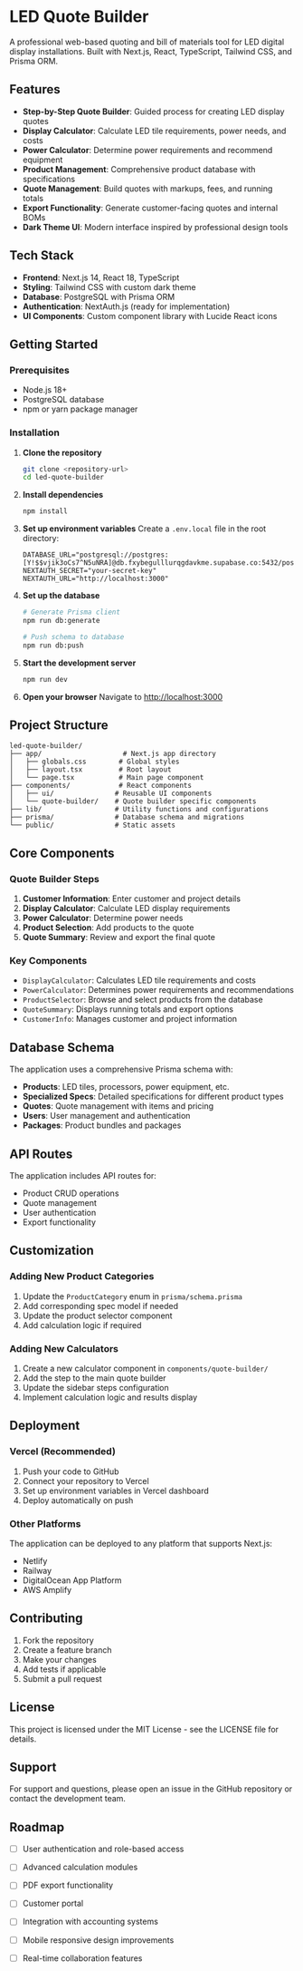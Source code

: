 # LED Quote Builder

A professional web-based quoting and bill of materials tool for LED digital display installations. Built with Next.js, React, TypeScript, Tailwind CSS, and Prisma ORM.

## Features

- **Step-by-Step Quote Builder**: Guided process for creating LED display quotes
- **Display Calculator**: Calculate LED tile requirements, power needs, and costs
- **Power Calculator**: Determine power requirements and recommend equipment
- **Product Management**: Comprehensive product database with specifications
- **Quote Management**: Build quotes with markups, fees, and running totals
- **Export Functionality**: Generate customer-facing quotes and internal BOMs
- **Dark Theme UI**: Modern interface inspired by professional design tools

## Tech Stack

- **Frontend**: Next.js 14, React 18, TypeScript
- **Styling**: Tailwind CSS with custom dark theme
- **Database**: PostgreSQL with Prisma ORM
- **Authentication**: NextAuth.js (ready for implementation)
- **UI Components**: Custom component library with Lucide React icons

## Getting Started

### Prerequisites

- Node.js 18+ 
- PostgreSQL database
- npm or yarn package manager

### Installation

1. **Clone the repository**
   ```bash
   git clone <repository-url>
   cd led-quote-builder
   ```

2. **Install dependencies**
   ```bash
   npm install
   ```

3. **Set up environment variables**
   Create a `.env.local` file in the root directory:
   ```env
   DATABASE_URL="postgresql://postgres:[Y!$$vjik3oCs7^N5uNRA]@db.fxybegulllurqgdavkme.supabase.co:5432/postgres"
   NEXTAUTH_SECRET="your-secret-key"
   NEXTAUTH_URL="http://localhost:3000"
   ```

4. **Set up the database**
   ```bash
   # Generate Prisma client
   npm run db:generate
   
   # Push schema to database
   npm run db:push
   ```

5. **Start the development server**
   ```bash
   npm run dev
   ```

6. **Open your browser**
   Navigate to [http://localhost:3000](http://localhost:3000)

## Project Structure

```
led-quote-builder/
├── app/                    # Next.js app directory
│   ├── globals.css        # Global styles
│   ├── layout.tsx         # Root layout
│   └── page.tsx           # Main page component
├── components/            # React components
│   ├── ui/               # Reusable UI components
│   └── quote-builder/    # Quote builder specific components
├── lib/                  # Utility functions and configurations
├── prisma/               # Database schema and migrations
└── public/               # Static assets
```

## Core Components

### Quote Builder Steps

1. **Customer Information**: Enter customer and project details
2. **Display Calculator**: Calculate LED display requirements
3. **Power Calculator**: Determine power needs
4. **Product Selection**: Add products to the quote
5. **Quote Summary**: Review and export the final quote

### Key Components

- `DisplayCalculator`: Calculates LED tile requirements and costs
- `PowerCalculator`: Determines power requirements and recommendations
- `ProductSelector`: Browse and select products from the database
- `QuoteSummary`: Displays running totals and export options
- `CustomerInfo`: Manages customer and project information

## Database Schema

The application uses a comprehensive Prisma schema with:

- **Products**: LED tiles, processors, power equipment, etc.
- **Specialized Specs**: Detailed specifications for different product types
- **Quotes**: Quote management with items and pricing
- **Users**: User management and authentication
- **Packages**: Product bundles and packages

## API Routes

The application includes API routes for:

- Product CRUD operations
- Quote management
- User authentication
- Export functionality

## Customization

### Adding New Product Categories

1. Update the `ProductCategory` enum in `prisma/schema.prisma`
2. Add corresponding spec model if needed
3. Update the product selector component
4. Add calculation logic if required

### Adding New Calculators

1. Create a new calculator component in `components/quote-builder/`
2. Add the step to the main quote builder
3. Update the sidebar steps configuration
4. Implement calculation logic and results display

## Deployment

### Vercel (Recommended)

1. Push your code to GitHub
2. Connect your repository to Vercel
3. Set up environment variables in Vercel dashboard
4. Deploy automatically on push

### Other Platforms

The application can be deployed to any platform that supports Next.js:

- Netlify
- Railway
- DigitalOcean App Platform
- AWS Amplify

## Contributing

1. Fork the repository
2. Create a feature branch
3. Make your changes
4. Add tests if applicable
5. Submit a pull request

## License

This project is licensed under the MIT License - see the LICENSE file for details.

## Support

For support and questions, please open an issue in the GitHub repository or contact the development team.

## Roadmap

- [ ] User authentication and role-based access
- [ ] Advanced calculation modules
- [ ] PDF export functionality
- [ ] Customer portal
- [ ] Integration with accounting systems
- [ ] Mobile responsive design improvements
- [ ] Real-time collaboration features


